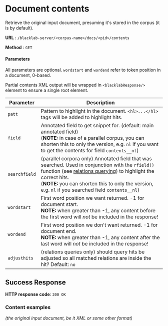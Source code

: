 # Document contents

Retrieve the original input document, presuming it's stored in the corpus (it is by default).

**URL** : `/blacklab-server/<corpus-name>/docs/<pid>/contents`

**Method** : `GET`

#### Parameters

All parameters are optional.  `wordstart` and `wordend` refer to token position in a document, 0-based.

Partial contents XML output will be wrapped in `<blacklabResponse/>` element to ensure a single root element.

| Parameter     | Description                                                                                                                                                                                                                                                                                                    |
|---------------|----------------------------------------------------------------------------------------------------------------------------------------------------------------------------------------------------------------------------------------------------------------------------------------------------------------|
| `patt`        | Pattern to highlight in the document. `<hl>...</hl>` tags will be added to highlight hits.                                                                                                                                                                                                                     |
| `field`       | Annotated field to get snippet for.  (default: main annotated field)<br>(**NOTE:** in case of a parallel corpus, you can shorten this to only the version, e.g. `nl` if you want to get the contents for field `contents__nl`)                                                                                 |
| `searchfield` | (parallel corpora only) Annotated field that was searched. Used in conjunction with the `rfield()` function (see [relations querying](/guide/query-language/relations)) to highlight the correct hits.<br>(**NOTE:** you can shorten this to only the version, e.g. `nl` if you searched field `contents__nl`) |
| `wordstart`   | First word position we want returned. -1 for document start.<br/>**NOTE:** when greater than -1, any content before the first word will _not_ be included in the response!                                                                                                                                     |
| `wordend`     | First word position we don't want returned. -1 for document end.<br/>**NOTE:** when greater than -1, any content after the last word will _not_ be included in the response!                                                                                                                                   |
| `adjusthits`  | (relations queries only) should query hits be adjusted so all matched relations are inside the hit? Default: `no`                                                                                                                                                                                              |


## Success Response

**HTTP response code**: `200 OK`

### Content examples

_(the original input document, be it XML or some other format)_

